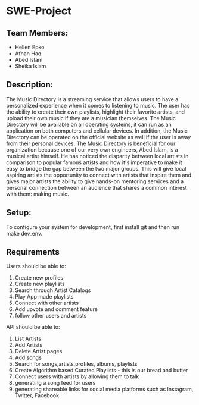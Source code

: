 # SWE-Project

## Team Members:
* Hellen Epko
* Afnan Haq 
* Abed Islam
* Sheika Islam 

## Description:
The Music Directory is a streaming service that allows users to have a personalized experience when it comes to listening to music. The user has the ability to create their own playlists, highlight their favorite artists, and upload their own music if they are a musician themselves. The Music Directory will be available on all operating systems, it can run as an application on both computers and cellular devices. In addition, the Music Directory can be operated on the official website as well if the user is away from their personal devices. The Music Directory is beneficial for our organization because one of our very own engineers, Abed Islam, is a musical artist himself. He has noticed the disparity between local artists in comparison to popular famous artists and how it's imperative to make it easy to bridge the gap between the two major groups. This will give local aspiring artists the opportunity to connect with artists that inspire them and gives major artists the ability to give hands-on mentoring services and a personal connection between an audience that shares a common interest with them: making music.

## Setup:

To configure your system for development, first install git and then run make dev_env.

## Requirements 
Users should be able to:

1. Create new profiles 
2. Create new playlists
3. Search through Artist Catalogs
4. Play App made playlists
5. Connect with other artists
6. Add upvote and comment feature
7. follow other users and artists 


API should be able to:

1. List Artists
2. Add Artists 
3. Delete Artist pages
4. Add songs
5. Search for songs,artists,profiles, albums, playlists
6. Create Algorithm based Curated Playlists - this is our bread and butter
7. Connect users with artists by allowing them to talk 
8. generating a song feed for users 
9. generating shareable links for social media platforms such as Instagram, Twitter, Facebook








